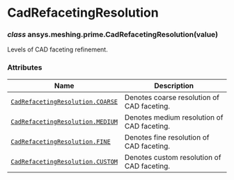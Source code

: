 # CadRefacetingResolution

<a id="ansys.meshing.prime.CadRefacetingResolution"></a>

### *class* ansys.meshing.prime.CadRefacetingResolution(value)

Levels of CAD faceting refinement.

<!-- !! processed by numpydoc !! -->

### Attributes

| Name | Description |
|------------------------------------------------------------------------------------------------------------------------------------------------|----------------------------------------------|
| [`CadRefacetingResolution.COARSE`](ansys.meshing.prime.CadRefacetingResolution.COARSE.md#ansys.meshing.prime.CadRefacetingResolution.COARSE)   | Denotes coarse resolution of CAD faceting.   |
| [`CadRefacetingResolution.MEDIUM`](ansys.meshing.prime.CadRefacetingResolution.MEDIUM.md#ansys.meshing.prime.CadRefacetingResolution.MEDIUM)   | Denotes medium resolution of CAD faceting.   |
| [`CadRefacetingResolution.FINE`](ansys.meshing.prime.CadRefacetingResolution.FINE.md#ansys.meshing.prime.CadRefacetingResolution.FINE)         | Denotes fine resolution of CAD faceting.     |
| [`CadRefacetingResolution.CUSTOM`](ansys.meshing.prime.CadRefacetingResolution.CUSTOM.md#ansys.meshing.prime.CadRefacetingResolution.CUSTOM)   | Denotes custom resolution of CAD faceting.   |
<!-- vale on -->